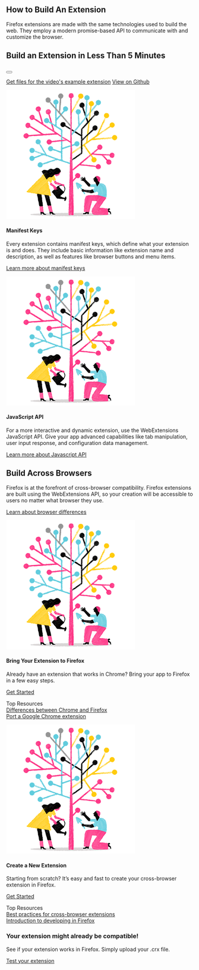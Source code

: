 <!-- Section Intro -->
<div class="panel section-intro bg-dark bg-alt1">
<div class="grid-container grid-x grid-padding-x align-center">
<div class="cell small-12 medium-10 large-8 text-center" markdown="1">

## How to Build An Extension

Firefox extensions are made with the same technologies used to build the web. They employ a modern promise-based API to communicate with and customize the browser.

</div>
<div class="cell small-12 large-10">
	<!-- Video Box -->
	<div id="how-to-build-an-extension-video" class="img video-box" style="background-image: url(assets/img/rawpixel-771301-unsplash.jpg);">
		<div class="video-cta">
			<h2 class="h1">Build an Extension in Less Than 5 Minutes</h2>
			<button class="video-play" data-youtube_id="DAl0tOYDHxg" data-target="how-to-build-an-extension-video"></button>
		</div>
	</div>
	<!-- END: Video Box -->
</div>
<div class="cell small-12 large-10 resources-inline-list" markdown="1">

[Get files for the video's example extension](https://www.google.com)
[View on Github](https://www.google.com "View on Github")

</div>
</div>
</div>
<!-- END: Section Intro -->


<!-- Section Tiles -->
<div class="section-tiles bg-grey">
<div class="tiles-container">
<div class="grid-container grid-x grid-padding-x align-center">

<!-- Tile 1 -->
<div class="cell small-12 medium-6 tile" markdown="1">

![Manifest Keys](assets/img/billboard-more-power.f83d248d8724.png "Manifest Keys")

#### Manifest Keys

Every extension contains manifest keys, which define what your extension is and does. They include basic information like extension name and description, as well as features like browser buttons and menu items.

[Learn more about manifest keys](https://www.google.com)

</div>
<!-- END: Tile 1 -->

<!-- Tile 2 -->
<div class="cell small-12 medium-6 tile" markdown="1">

![JavaScript API](assets/img/billboard-more-power.f83d248d8724.png "JavaScript API")

#### JavaScript API

For a more interactive and dynamic extension, use the WebExtensions JavaScript API. Give your app advanced capabilities like tab manipulation, user input response, and configuration data management. 

[Learn more about Javascript API](https://www.google.com)

</div>
<!-- END: Tile 2 -->

</div>
</div>
</div>
<!-- END: Section Tiles -->


<!-- Section More -->
<div class="section-more bg-grey panel">
<div class="grid-container grid-x grid-padding-x align-center more-intro">
<div class="cell small-12 medium-10 large-8 text-center" markdown="1">

## Build Across Browsers 

Firefox is at the forefront of cross-browser compatibility. Firefox extensions are built using the WebExtensions API, so your creation will be accessible to users no matter what browser they use. 

[Learn about browser differences](https://www.google.com)

</div>
</div>

<div class="grid-container grid-x grid-padding-x align-center tiles-container">

<!-- Tile 1 -->
<div class="cell small-12 medium-6 large-5 tile-borderless tile-extended" markdown="1">

![Bring Your Extension to Firefox](assets/img/billboard-more-power.f83d248d8724.png "Bring Your Extension to Firefox")

#### Bring Your Extension to Firefox

Already have an extension that works in Chrome? Bring your app to Firefox in a few easy steps.

[Get Started](https://www.google.com)

<!-- Tile Additional Actions -->
<div class="secondary-actions" markdown="1">

Top Resources  
[Differences between Chrome and Firefox](https://www.google.com)  
[Port a Google Chrome extension](https://www.google.com)

</div>

</div>
<!-- END: Tile 1 -->

<!-- Tile 2 -->
<div class="cell small-12 medium-6 large-5 tile-borderless tile-extended" markdown="1">

![Create a New Extension](assets/img/billboard-more-power.f83d248d8724.png "Create a New Extension")

#### Create a New Extension

Starting from scratch? It’s easy and fast to create your cross-browser extension in Firefox.

[Get Started](https://www.google.com)

<!-- Tile Additional Actions -->
<div class="secondary-actions" markdown="1">

Top Resources  
[Best practices for cross-browser extensions](https://www.google.com)  
[Introduction to developing in Firefox](https://www.google.com)

</div>

</div>
<!-- END: Tile 2 -->

</div>
</div>
<!-- END: Section More -->


<!-- Section CTA -->
<div class="section-cta bg-dark img" style="background-image: url(assets/img/cta-banner.png);">
<div class="grid-container grid-x grid-padding-x">
<div class="cell small-12 medium-5 large-3 large-offset-1" markdown="1">

### Your extension might already be compatible!

See if your extension works in Firefox. Simply upload your .crx file.

[Test your extension](https://www.google.com)

</div>
</div>
</div>
<!-- END: Section CTA -->

